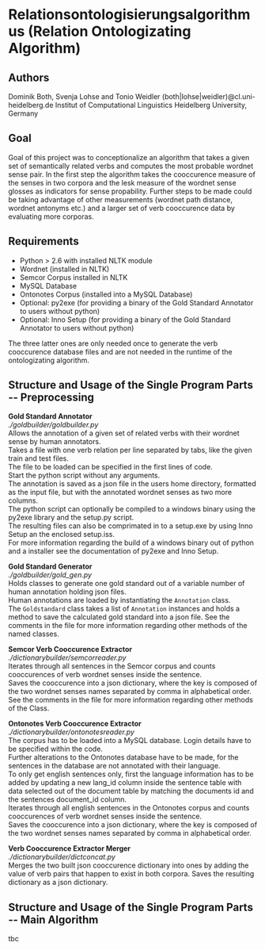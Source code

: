 Relationsontologisierungsalgorithmus (Relation Ontologizating Algorithm)
========================================================================

Authors
-------
Dominik Both, Svenja Lohse and Tonio Weidler
(both|lohse|weidler)@cl.uni-heidelberg.de
Institut of Computational Linguistics
Heidelberg University, Germany

Goal
----
Goal of this project was to conceptionalize an algorithm that takes a given set of semantically related verbs and computes the most probable wordnet sense pair.
In the first step the algorithm takes the cooccurence measure of the senses in two corpora and the lesk measure of the wordnet sense glosses as indicators for sense propability.
Further steps to be made could be taking advantage of other measurements (wordnet path distance, wordnet antonyms etc.) and a larger set of verb cooccurence data by evaluating more corporas.

Requirements
------------
* Python > 2.6 with installed NLTK module
* Wordnet (installed in NLTK)
* Semcor Corpus installed in NLTK
* MySQL Database
* Ontonotes Corpus (installed into a MySQL Database)
* Optional: py2exe (for providing a binary of the Gold Standard Annotator to users without python)
* Optional: Inno Setup (for providing a binary of the Gold Standard Annotator to users without python)

The three latter ones are only needed once to generate the verb cooccurence database files and are not needed in the runtime of the ontologizating algorithm.

Structure and Usage of the Single Program Parts -- Preprocessing
----------------------------------------------------------------
**Gold Standard Annotator**  
*./goldbuilder/goldbuilder.py*  
Allows the annotation of a given set of related verbs with their wordnet sense by human annotators.  
Takes a file with one verb relation per line separated by tabs, like the given train and test files.  
The file to be loaded can be specified in the first lines of code.  
Start the python script without any arguments.   
The annotation is saved as a json file in the users home directory, formatted as the input file, but with the annotated wordnet senses as two more columns.  
The python script can optionally be compiled to a windows binary using the py2exe library and the setup.py script.   
The resulting files can also be comprimated in to a setup.exe by using Inno Setup an the enclosed setup.iss.  
For more information regarding the build of a windows binary out of python and a installer see the documentation of py2exe and Inno Setup.  

**Gold Standard Generator**  
*./goldbuilder/gold_gen.py*  
Holds classes to generate one gold standard out of a variable number of human annotation holding json files.  
Human annotations are loaded by instantiating the `Annotation` class.  
The `Goldstandard` class takes a list of `Annotation` instances and holds a method to save the calculated  gold standard into a json file.
See the comments in the file for more information regarding other methods of the named classes.

**Semcor Verb Cooccurence Extractor**  
*./dictionarybuilder/semcorreader.py*  
Iterates through all sentences in the Semcor corpus and counts cooccurences of verb wordnet senses inside the sentence.  
Saves the cooccurence into a json dictionary, where the key is composed of the two wordnet senses names separated by comma in alphabetical order.  
See the comments in the file for more information regarding other methods of the Class.

**Ontonotes Verb Cooccurence Extractor**  
*./dictionarybuilder/ontonotesreader.py*  
The corpus has to be loaded into a MySQL database. Login details have to be specified within the code.  
Further alterations to the Ontonotes database have to be made, for the sentences in the database are not annotated with their language.  
To only get english sentences only, first the language information has to be added by updating a new lang_id column inside the sentence table with data selected out of the document table by matching the documents id and the sentences document_id column.  
Iterates through all english sentences in the Ontonotes corpus and counts cooccurences of verb wordnet senses inside the sentence.  
Saves the cooccurence into a json dictionary, where the key is composed of the two wordnet senses names separated by comma in alphabetical order.  

**Verb Cooccurence Extractor Merger**  
*./dictionarybuilder/dictconcat.py*  
Merges the two built json cooccurence dictionary into ones by adding the value of verb pairs that happen to exist in both corpora. Saves the resulting dictionary as a json dictionary.

Structure and Usage of the Single Program Parts -- Main Algorithm
-----------------------------------------------------------------
tbc
